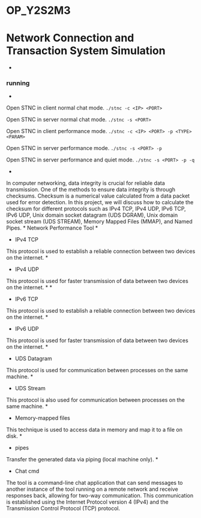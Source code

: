 # OP_Y2S2M3
# Network Connection and Transaction System Simulation
*
### running 
*
Open STNC in client normal chat mode.
`./stnc -c <IP> <PORT>`

Open STNC in server normal chat mode.
`./stnc -s <PORT>`

 Open STNC in client performance mode.
`./stnc -c <IP> <PORT> -p <TYPE> <PARAM>`

 Open STNC in server performance mode.
`./stnc -s <PORT> -p`

Open STNC in server performance and quiet mode.
`./stnc -s <PORT> -p -q`

*
In computer networking, data integrity is crucial for reliable data transmission. One of the methods to ensure data integrity is through checksums. Checksum is a numerical value calculated from a data packet used for error detection. In this project, we will discuss how to calculate the checksum for different protocols such as IPv4 TCP, IPv4 UDP, IPv6 TCP, IPv6 UDP, Unix domain socket datagram (UDS DGRAM), Unix domain socket stream (UDS STREAM), Memory Mapped Files (MMAP), and Named Pipes.
*
Network Performance Tool
*

* IPv4 TCP

This protocol is used to establish a reliable connection between two devices on the internet. 
*
*  IPv4 UDP

This protocol is used for faster transmission of data between two devices on the internet. 
*
*
* IPv6 TCP

This protocol is used to establish a reliable connection between two devices on the internet.
*
* IPv6 UDP

This protocol is used for faster transmission of data between two devices on the internet. 
*
* UDS Datagram

This protocol is used for communication between processes on the same machine. 
*
* UDS Stream

This protocol is also used for communication between processes on the same machine. 
*
* Memory-mapped files

This technique is used to access data in memory and map it to a file on disk. 
*
* pipes

Transfer the generated data via piping (local machine only). 
*
* Chat cmd 

The tool is a command-line chat application that can send messages to another instance of the tool running on a remote network and receive responses back, allowing for two-way communication. This communication is established using the Internet Protocol version 4 (IPv4) and the Transmission Control Protocol (TCP) protocol.
